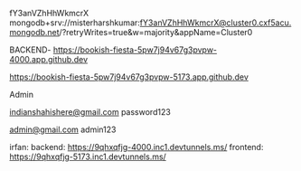 fY3anVZhHhWkmcrX
mongodb+srv://misterharshkumar:fY3anVZhHhWkmcrX@cluster0.cxf5acu.mongodb.net/?retryWrites=true&w=majority&appName=Cluster0



BACKEND- https://bookish-fiesta-5pw7j94v67g3pvpw-4000.app.github.dev



https://bookish-fiesta-5pw7j94v67g3pvpw-5173.app.github.dev

Admin


indianshahishere@gmail.com
password123

admin@gmail.com
admin123


irfan:
backend: https://9qhxqfjg-4000.inc1.devtunnels.ms/
frontend: https://9qhxqfjg-5173.inc1.devtunnels.ms/